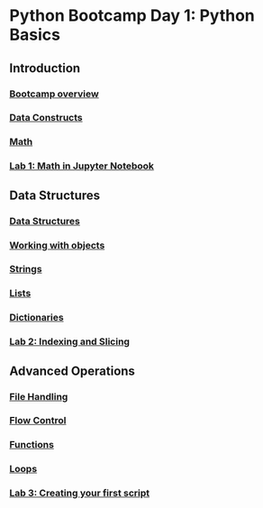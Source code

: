 # Python Bootcamp Day 1: Python Basics

## Introduction
### [Bootcamp overview](./notebooks/Python%20Bootcamp-%20Intro.ipynb)
### [Data Constructs](./notebooks/Python%20Bootcamp%20-%20Data%20Constructs.ipynb)
### [Math](./notebooks/Python%20Bootcamp-%20Math.ipynb)
### [Lab 1: Math in Jupyter Notebook](./labs/Lab1-%20Math.ipynb)

## Data Structures
### [Data Structures](./notebooks/Python%20Bootcamp-%20Data%20Structures.ipynb)
### [Working with objects](./notebooks/Python%20Bootcamp-%20Working%20with%20objects.ipynb)
### [Strings](./notebooks/Python%20Bootcamp-%20Strings.ipynb)
### [Lists](./notebooks/Python%20Bootcamp-%20Lists.ipynb)
### [Dictionaries](./notebooks/Python%20Bootcamp-%20Dictionaries.ipynb)
### [Lab 2: Indexing and Slicing](./labs/Lab2-%20Indexing%20and%20Slicing.ipynb)

## Advanced Operations
### [File Handling](./notebooks/File%20Handling.ipynb)
### [Flow Control](./notebooks/Flow%20Control.ipynb)
### [Functions](./notebooks/Functions.ipynb)
### [Loops](./notebooks/Loops.ipynb)
### [Lab 3: Creating your first script](./labs/Lab3.ipynb)
